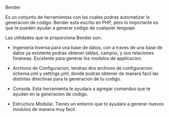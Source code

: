 Bender

Es un conjunto de herramientas con las cuales podras automatizar la generacion de codigo. 
Bender esta escrito en PHP, pero lo importante es que te pueden ayudar a generar codigo de cualquier lenguaje.

Las utilidades que te proporciona Bender son:

* Ingenieria Inversa para una base de datos, con a traves de una base de datos ya existente podras obtener
tablas, campos, y sus relaciones foraneas. Excelente para generar los modelos de applicacion.

* Archivos de Configuracion, tendras dos archivos de configuracion: schema.yml y settings.yml, donde podras obtener de manera facil
las distintas directivas para la generacion de tu codigo.

* Consola. Esta herramienta te ayudara a agregar comandos que te ayuden en la generacion de codigo.

* Estructura Modular. Tienes un entorno que te ayudara a generar nuevos modulos de manera muy facil.


